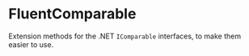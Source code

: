 # FluentComparable
Extension methods for the .NET `IComparable` interfaces, to make them easier to use.
